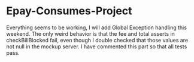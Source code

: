 # Epay-Consumes-Project

Everything seems to be working, I will add Global Exception handling this weekend. The only weird behavior is that the fee and total asserts in checkBillBlocked fail, even though I double checked that those values are not null in the mockup server.
I have commented this part so that all tests pass.

